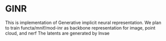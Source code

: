 # GINR
This is implementation of Generative implicit neural representation.
We plan to train functa/mnif/mod-inr as backbone representation for image, point cloud, and nerf
The latents are generated by lnvae

